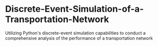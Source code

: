 # Discrete-Event-Simulation-of-a-Transportation-Network
Utilizing Python's discrete-event simulation capabilities to conduct a comprehensive analysis of the performance of a transportation network
